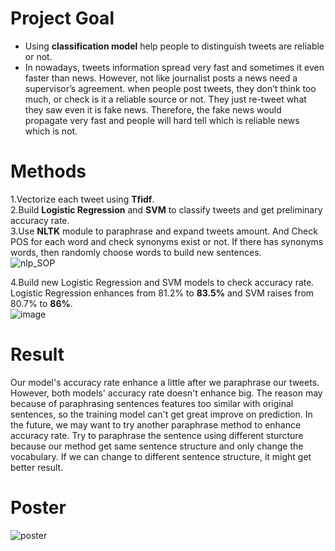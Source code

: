 # Project Goal
- Using <b>classification model</b> help people to distinguish tweets are reliable or not.  
- In nowadays, tweets information spread very fast and sometimes it even faster than news. However, not like journalist posts a news need a supervisor’s agreement. when people post tweets, they don’t think too much, or check is it a reliable source or not. They just re-tweet what they saw even it is fake news.
Therefore, the fake news would propagate very fast and people will hard tell which is reliable news which is not.

# Methods
1.Vectorize each tweet using <b>Tfidf</b>.  
2.Build <b>Logistic Regression</b> and <b>SVM</b> to classify tweets and get preliminary accuracy rate.  
3.Use <b>NLTK</b> module to paraphrase and expand tweets amount. And Check POS for each word and check synonyms exist or not. If there has synonyms words, then randomly choose words to build new sentences.  
![nlp_SOP](https://user-images.githubusercontent.com/67025904/134559722-bfb39a8a-8569-482d-b72d-daa0e069233f.jpg)

4.Build new Logistic Regression and SVM models to check accuracy rate. Logistic Regression enhances from 81.2% to <b>83.5%</b> and SVM raises from 80.7% to <b>86%</b>.  
![image](https://user-images.githubusercontent.com/67025904/134559318-0ddce8b7-dbbc-41e8-a365-65c5c1557adc.png)

# Result
Our model's accuracy rate enhance a little after we paraphrase our tweets. However, both models' accuracy rate doesn't enhance big. The reason may because of paraphrasing sentences
features too similar with original sentences, so the training model can't get great improve on prediction. In the future, we may want to try another paraphrase method to enhance
accuracy rate. Try to paraphrase the sentence using different sturcture because our method get same sentence structure and only change the vocabulary. If we can change to different
sentence structure, it might get better result.

# Poster
![poster](https://user-images.githubusercontent.com/67025904/134560543-6999d371-7f92-402f-b3b3-826a6d18903c.jpg)
